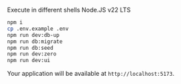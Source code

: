 Execute in different shells
Node.JS v22 LTS

```sh
npm i
cp .env.example .env
npm run dev:db-up
npm run db:migrate
npm run db:seed
npm run dev:zero
npm run dev:ui
```

Your application will be available at `http://localhost:5173`.
